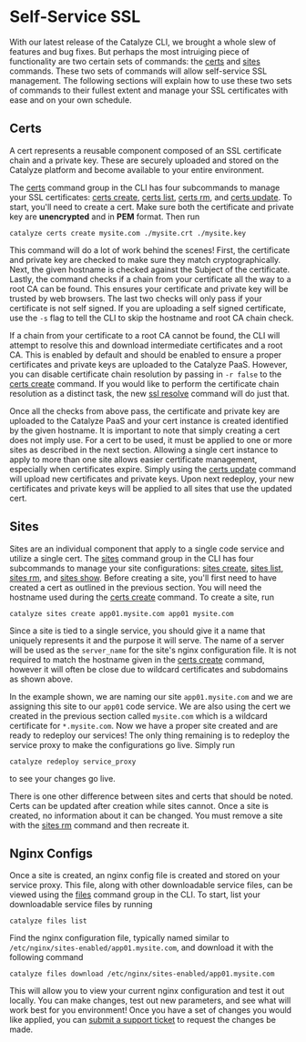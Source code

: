 # Self-Service SSL

With our latest release of the Catalyze CLI, we brought a whole slew of features and bug fixes. But perhaps the most intruiging piece of functionality are two certain sets of commands: the [certs](https://resources.catalyze.io/paas/cli/sections/certs/) and [sites](https://resources.catalyze.io/paas/cli/sections/sites/) commands. These two sets of commands will allow self-service SSL management. The following sections will explain how to use these two sets of commands to their fullest extent and manage your SSL certificates with ease and on your own schedule.

## Certs

A cert represents a reusable component composed of an SSL certificate chain and a private key. These are securely uploaded and stored on the Catalyze platform and become available to your entire environment.

The [certs](https://resources.catalyze.io/paas/cli/sections/certs/) command group in the CLI has four subcommands to manage your SSL certificates: [certs create](https://resources.catalyze.io/paas/cli/sections/certs-create/), [certs list](https://resources.catalyze.io/paas/cli/sections/certs-list/), [certs rm](https://resources.catalyze.io/paas/cli/sections/certs-rm/), and [certs update](https://resources.catalyze.io/paas/cli/sections/certs-update/). To start, you'll need to create a cert. Make sure both the certificate and private key are **unencrypted** and in **PEM** format. Then run 

```
catalyze certs create mysite.com ./mysite.crt ./mysite.key
```

This command will do a lot of work behind the scenes! First, the certificate and private key are checked to make sure they match cryptographically. Next, the given hostname is checked against the Subject of the certificate. Lastly, the command checks if a chain from your certificate all the way to a root CA can be found. This ensures your certificate and private key will be trusted by web browsers. The last two checks will only pass if your certificate is not self signed. If you are uploading a self signed certificate, use the `-s` flag to tell the CLI to skip the hostname and root CA chain check.

If a chain from your certificate to a root CA cannot be found, the CLI will attempt to resolve this and download intermediate certificates and a root CA. This is enabled by default and should be enabled to ensure a proper certificates and private keys are uploaded to the Catalyze PaaS. However, you can disable certificate chain resolution by passing in `-r false` to the [certs create](https://resources.catalyze.io/paas/cli/sections/certs-create/) command. If you would like to perform the certificate chain resolution as a distinct task, the new [ssl resolve](https://resources.catalyze.io/paas/cli/sections/ssl-resolve/) command will do just that.

Once all the checks from above pass, the certificate and private key are uploaded to the Catalyze PaaS and your cert instance is created identified by the given hostname. It is important to note that simply creating a cert does not imply use. For a cert to be used, it must be applied to one or more sites as described in the next section. Allowing a single cert instance to apply to more than one site allows easier certificate management, especially when certificates expire. Simply using the [certs update](https://resources.catalyze.io/paas/cli/sections/certs-update/) command will upload new certificates and private keys. Upon next redeploy, your new certificates and private keys will be applied to all sites that use the updated cert.

## Sites

Sites are an individual component that apply to a single code service and utilize a single cert. The [sites](https://resources.catalyze.io/paas/cli/sections/sites/) command group in the CLI has four subcommands to manage your site configurations: [sites create](https://resources.catalyze.io/paas/cli/sections/sites-create/), [sites list](https://resources.catalyze.io/paas/cli/sections/sites-list/), [sites rm](https://resources.catalyze.io/paas/cli/sections/sites-rm/), and [sites show](https://resources.catalyze.io/paas/cli/sections/sites-show/). Before creating a site, you'll first need to have created a cert as outlined in the previous section. You will need the hostname used during the [certs create](https://resources.catalyze.io/paas/cli/sections/certs-create/) command. To create a site, run

```
catalyze sites create app01.mysite.com app01 mysite.com
```

Since a site is tied to a single service, you should give it a name that uniquely represents it and the purpose it will serve. The name of a server will be used as the `server_name` for the site's nginx configuration file. It is not required to match the hostname given in the [certs create](https://resources.catalyze.io/paas/cli/sections/certs-create/) command, however it will often be close due to wildcard certificates and subdomains as shown above. 

In the example shown, we are naming our site `app01.mysite.com` and we are assigning this site to our `app01` code service. We are also using the cert we created in the previous section called `mysite.com` which is a wildcard certificate for `*.mysite.com`. Now we have a proper site created and are ready to redeploy our services! The only thing remaining is to redeploy the service proxy to make the configurations go live. Simply run

```
catalyze redeploy service_proxy
```

to see your changes go live.

There is one other difference between sites and certs that should be noted. Certs can be updated after creation while sites cannot. Once a site is created, no information about it can be changed. You must remove a site with the [sites rm](https://resources.catalyze.io/paas/cli/sections/sites-rm/) command and then recreate it. 

## Nginx Configs

Once a site is created, an nginx config file is created and stored on your service proxy. This file, along with other downloadable service files, can be viewed using the [files](https://resources.catalyze.io/paas/cli/sections/files/) command group in the CLI. To start, list your downloadable service files by running

```
catalyze files list
```

Find the nginx configuration file, typically named similar to `/etc/nginx/sites-enabled/app01.mysite.com`, and download it with the following command

```
catalyze files download /etc/nginx/sites-enabled/app01.mysite.com
```

This will allow you to view your current nginx configuration and test it out locally. You can make changes, test out new parameters, and see what will work best for you environment! Once you have a set of changes you would like applied, you can [submit a support ticket](https://catalyzeio.zendesk.com/) to request the changes be made.